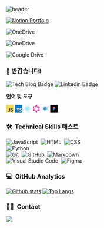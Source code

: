![header](https://capsule-render.vercel.app/api?type=waving&color=timeAuto&height=300&section=header&text=GITHUB%20TEST&fontSize=90&animation=fadeIn&fontAlignY=38&desc=abcdefghijk....&descAlignY=51&descAlign=62)
<!--text=메인 텍스트, desc=부가 설명, 작은 글-->

[![Notion Portfo
o](https://img.shields.io/badge/Portfolio-white?style=flat-square&logo=Notion&logoColor=black)](https://leejune.notion.site/70b846886e2e41368280f5a7e49f9e0d)

![OneDrive](https://img.shields.io/badge/OneDrive-white?style=flat-square&logo=Microsoft%20OneDrive&logoColor=0078D4)

![OneDrive](https://img.shields.io/badge/OneDrive-0078D4.svg?style=flat-square&logo=microsoftonedrive&logoColor=white)

![Google Drive](https://img.shields.io/badge/Google%20Drive-4285F4?style=flat-square&logo=googledrive&logoColor=white)


### 👋 반갑습니다!

![Tech Blog Badge](https://img.shields.io/badge/Blog-CC0000?style=flat-square&logo=Tesla&logoColor=white) ![Linkedin Badge](https://img.shields.io/badge/-LinkedIn-blue?style=flat-square&logo=Linkedin&logoColor=white)


**언어 및 도구**  

<code><img height="20" src="https://raw.githubusercontent.com/github/explore/80688e429a7d4ef2fca1e82350fe8e3517d3494d/topics/javascript/javascript.png"></code>
<code><img height="20" src="https://raw.githubusercontent.com/github/explore/80688e429a7d4ef2fca1e82350fe8e3517d3494d/topics/typescript/typescript.png"></code>
<code><img height="20" src="https://raw.githubusercontent.com/github/explore/80688e429a7d4ef2fca1e82350fe8e3517d3494d/topics/react/react.png"></code>
<code><img height="20" src="https://raw.githubusercontent.com/github/explore/5c058a388828bb5fde0bcafd4bc867b5bb3f26f3/topics/graphql/graphql.png"></code>
<code><img height="20" src="https://raw.githubusercontent.com/github/explore/80688e429a7d4ef2fca1e82350fe8e3517d3494d/topics/webpack/webpack.png"></code>
<code><img height="20" src="https://raw.githubusercontent.com/github/explore/05d0f0dfceafd861bdf2b53559399dae7b2e2d8b/topics/figma/figma.png"></code>

### 🛠 &nbsp;Technical Skills 테스트
![JavaScript](https://img.shields.io/badge/-JavaScript-05122A?style=flat&logo=javascript)&nbsp;
![HTML](https://img.shields.io/badge/-HTML-05122A?style=flat&logo=HTML5)&nbsp;
![CSS](https://img.shields.io/badge/-CSS-05122A?style=flat&logo=CSS3&logoColor=1572B6)&nbsp;\
![Python](https://img.shields.io/badge/-Python-05122A?style=flat&logo=python)&nbsp;\
![Git](https://img.shields.io/badge/-Git-05122A?style=flat&logo=git)&nbsp;
![GitHub](https://img.shields.io/badge/-GitHub-05122A?style=flat&logo=github)&nbsp;
![Markdown](https://img.shields.io/badge/-Markdown-05122A?style=flat&logo=markdown)&nbsp;\
![Visual Studio Code](https://img.shields.io/badge/-Visual%20Studio%20Code-05122A?style=flat&logo=visual-studio-code&logoColor=007ACC)&nbsp;
![Figma](https://img.shields.io/badge/-Figma-05122A?style=flat&logo=adobe-photoshop)&nbsp;
<br/>

### 💻 &nbsp;GitHub Analytics

[![Github stats](https://github-readme-stats.vercel.app/api?username=marso34&show_icons=true&theme=transparent&include_all_commits=true&count_private=true)](https://github.com/marso34/github-readme-stats)
[![Top Langs](https://github-readme-stats.vercel.app/api/top-langs/?username=marso34&layout=compact&theme=transparent)](https://github.com/marso34/github-readme-stats)
<!--나중에 테마 수정-->

### 🤝🏻 &nbsp;Contact
<a href="mailto:mars102aq@gmail.com"><img src="https://img.shields.io/badge/-mars102aq@gmail.com-red?style=flat&logo=Gmail&logoColor=white"/></a>
